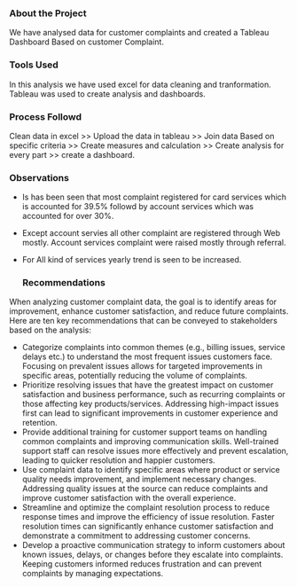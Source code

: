 ### About the Project

We have analysed data for customer complaints and created a Tableau Dashboard Based on customer Complaint.

### Tools Used 

In this analysis we have used excel for data cleaning and tranformation. Tableau was used to create analysis and dashboards.

### Process Followd

Clean data in excel >> Upload the data in tableau >> Join data Based on specific criteria >> Create measures and calculation >> Create analysis for every part >> create a dashboard.

### Observations

- Is has been seen that most complaint registered for card services which is accounted for 39.5% followd by account services which was accounted for over 30%.
- Except account servies all other complaint are registered through Web mostly. Account services complaint were raised mostly through referral.
- For All kind of services yearly trend is seen to be increased.

  ### Recommendations
  
When analyzing customer complaint data, the goal is to identify areas for improvement, enhance customer satisfaction, and reduce future complaints. Here are ten key recommendations that can be conveyed to stakeholders based on the analysis:

- Categorize complaints into common themes (e.g., billing issues, service delays etc.) to understand the most frequent issues customers face. Focusing on prevalent issues allows for targeted improvements in specific areas, potentially reducing the volume of complaints.
- Prioritize resolving issues that have the greatest impact on customer satisfaction and business performance, such as recurring complaints or those affecting key products/services. Addressing high-impact issues first can lead to significant improvements in customer experience and retention.
- Provide additional training for customer support teams on handling common complaints and improving communication skills. Well-trained support staff can resolve issues more effectively and prevent escalation, leading to quicker resolution and happier customers.
- Use complaint data to identify specific areas where product or service quality needs improvement, and implement necessary changes. Addressing quality issues at the source can reduce complaints and improve customer satisfaction with the overall experience.
-  Streamline and optimize the complaint resolution process to reduce response times and improve the efficiency of issue resolution. Faster resolution times can significantly enhance customer satisfaction and demonstrate a commitment to addressing customer concerns.
-  Develop a proactive communication strategy to inform customers about known issues, delays, or changes before they escalate into complaints. Keeping customers informed reduces frustration and can prevent complaints by managing expectations.
